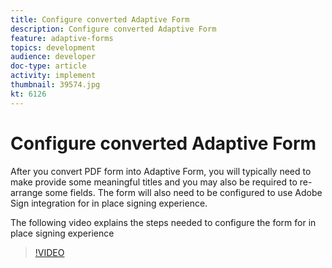 ```yaml
---
title: Configure converted Adaptive Form
description: Configure converted Adaptive Form
feature: adaptive-forms
topics: development
audience: developer
doc-type: article
activity: implement
thumbnail: 39574.jpg
kt: 6126
---
```

# Configure converted Adaptive Form

After you convert PDF form into Adaptive Form, you will typically need to make provide some meaningful titles and you may also be required to re-arrange some fields. The form will also need to be configured to use Adobe Sign integration for in place signing experience.

The following video explains the steps needed to configure the form for in place signing experience

>[!VIDEO](https://video.tv.adobe.com/v/39574/?quality=9&learn=on)

